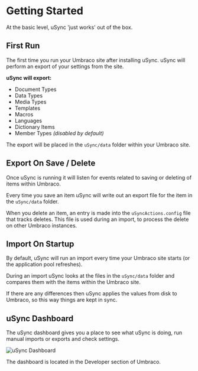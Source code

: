 # Getting Started

At the basic level, uSync 'just works' out of the box. 


## First Run
The first time you run your Umbraco site after installing uSync. uSync will
perform an export of your settings from the site. 

**uSync will export:** 

- Document Types
- Data Types
- Media Types
- Templates
- Macros
- Languages
- Dictionary Items
- Member Types *(disabled by default)*

The export will be placed in the ```uSync/data``` folder within your Umbraco site.

## Export On Save / Delete
Once uSync is running it will listen for events related to saving or deleting 
of items within Umbraco. 

Every time you save an item uSync will write out an export file for the item
in the ```uSync/data``` folder. 

When you delete an item, an entry is made into the ```uSyncActions.config``` file
that tracks deletes. This file is used during an import, to process the delete
on other Umbraco instances.

## Import On Startup
By default, uSync will run an import every time your Umbraco site starts (or the
application pool refreshes). 

During an import uSync looks at the files in the ```uSync/data``` folder and compares
them with the items within the Umbraco site. 

If there are any differences then uSync applies the values from disk to Umbraco, 
so this way things are kept in sync. 

## uSync Dashboard

The uSync dashboard gives you a place to see what uSync is doing, run manual
imports or exports and check settings. 

![uSync Dashboard](dashboard.png)

The dashboard is located in the Developer section of Umbraco. 
